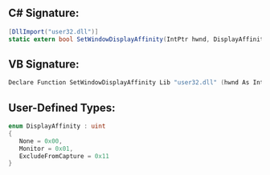 
## C# Signature:
```cs
[DllImport("user32.dll")]
static extern bool SetWindowDisplayAffinity(IntPtr hwnd, DisplayAffinity affinity);
```

## VB Signature:
```cs
Declare Function SetWindowDisplayAffinity Lib "user32.dll" (hwnd As IntPtr, affinity As DisplayAffinity) As Boolean
```

## User-Defined Types:
```cs
enum DisplayAffinity : uint
{
   None = 0x00,
   Monitor = 0x01,
   ExcludeFromCapture = 0x11
}
```
